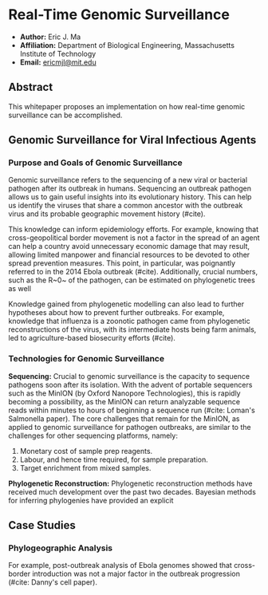 
# Real-Time Genomic Surveillance

- **Author:** Eric J. Ma
- **Affiliation:** Department of Biological Engineering, Massachusetts Institute of Technology
- **Email:** ericmjl@mit.edu

## Abstract

This whitepaper proposes an implementation on how real-time genomic surveillance can be accomplished.

## Genomic Surveillance for Viral Infectious Agents

### Purpose and Goals of Genomic Surveillance

Genomic surveillance refers to the sequencing of a new viral or bacterial pathogen after its outbreak in humans. Sequencing an outbreak pathogen allows us to gain useful insights into its evolutionary history. This can help us identify the viruses that share a common ancestor with the outbreak virus and its probable geographic movement history (#cite).

This knowledge can inform epidemiology efforts. For example, knowing that cross-geopolitical border movement is not a factor in the spread of an agent can help a country avoid unnecessary economic damage that may result, allowing limited manpower and financial resources to be devoted to other spread prevention measures. This point, in particular, was poignantly referred to in the 2014 Ebola outbreak (#cite). Additionally, crucial numbers, such as the R~0~ of the pathogen, can be estimated on phylogenetic trees as well <!--(#cite:Gardy 2015, Genome Biology has a citation).-->

<!--Note to self: R~0~ gives R(subscript)0.-->

Knowledge gained from phylogenetic modelling can also lead to further hypotheses about how to prevent further outbreaks. For example, knowledge that influenza is a zoonotic pathogen came from phylogenetic reconstructions of the virus, with its intermediate hosts being farm animals, led to agriculture-based biosecurity efforts (#cite).

### Technologies for Genomic Surveillance

**Sequencing:** Crucial to genomic surveillance is the capacity to sequence pathogens soon after its isolation. With the advent of portable sequencers such as the MinION (by Oxford Nanopore Technologies), this is rapidly becoming a possibility, as the MinION can return analyzable sequence reads within minutes to hours of beginning a sequence run (#cite: Loman's Salmonella paper). The core challenges that remain for the MinION, as applied to genomic surveillance for pathogen outbreaks, are similar to the challenges for other sequencing platforms, namely:

1. Monetary cost of sample prep reagents.
2. Labour, and hence time required, for sample preparation.
3. Target enrichment from mixed samples.

**Phylogenetic Reconstruction:** Phylogenetic reconstruction methods have received much development over the past two decades. Bayesian methods for inferring phylogenies have provided an explicit

## Case Studies

### Phylogeographic Analysis

For example, post-outbreak analysis of Ebola genomes showed that cross-border introduction was not a major factor in the outbreak progression (#cite: Danny's cell paper). 

### 










